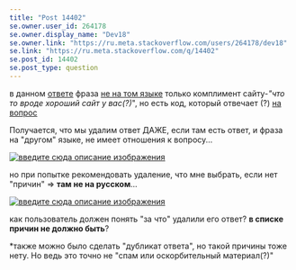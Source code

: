 ```yaml
---
title: "Post 14402"
se.owner.user_id: 264178
se.owner.display_name: "Dev18"
se.owner.link: "https://ru.meta.stackoverflow.com/users/264178/dev18"
se.link: "https://ru.meta.stackoverflow.com/q/14402"
se.post_id: 14402
se.post_type: question
---
```

<p>в данном <a href="https://ru.stackoverflow.com/review/low-quality-posts/944685">ответе</a> фраза <a href="https://ru.stackoverflow.com/help/review-low-quality">не на том языке</a> только комплимент сайту-<em>&quot;что то вроде хороший сайт у вас(?)</em>&quot;, но есть код, который отвечает (?) <a href="https://ru.stackoverflow.com/q/78491/264178">на вопрос</a></p>
<p>Получается, что мы удалим ответ ДАЖЕ, если там есть ответ, и фраза на &quot;другом&quot; языке, не имеет отношения к вопросу...</p>
<p><a href="https://i.sstatic.net/vD5Bnho7.png" rel="nofollow noreferrer"><img src="https://i.sstatic.net/vD5Bnho7.png" alt="введите сюда описание изображения" /></a></p>
<p>но при попытке рекомендовать удаление, что мне выбрать, если нет &quot;причин&quot; =&gt; <strong>там не на русском</strong>...</p>
<p><a href="https://i.sstatic.net/ILXkzvWk.png" rel="nofollow noreferrer"><img src="https://i.sstatic.net/ILXkzvWk.png" alt="введите сюда описание изображения" /></a></p>
<p>как пользователь должен понять &quot;за что&quot; удалили его ответ? <strong>в списке причин не должно быть</strong>?</p>
<p>*также можно было сделать &quot;дубликат ответа&quot;, но такой причины тоже нету. Но ведь это точно не &quot;спам или оскорбительный материал(?)&quot;</p>
